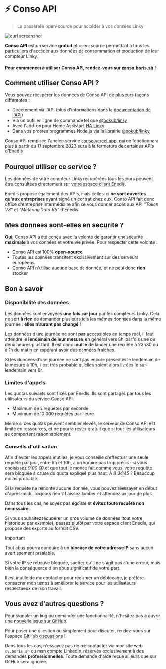 # ⚡ Conso API

> La passerelle open-source pour accéder à vos données Linky

![curl screenshot](https://github.com/bokub/conso-api/assets/17952318/b2b90e90-dce2-464e-a335-669821479388)

**Conso API** est un service **gratuit** et open-source permettant à tous les particuliers d'accéder aux données de consommation et production de leur compteur Linky.

#### Pour commencer à utiliser Conso API, rendez-vous sur [conso.boris.sh](https://conso.boris.sh) !

## Comment utiliser Conso API ?

Vous pouvez récupérer les données de Conso API de plusieurs façons différentes :

- Directement via l'API (plus d'informations dans la [documentation de l'API](https://conso.boris.sh/documentation))
- Via un outil en ligne de commande tel que [@bokub/linky](https://github.com/bokub/linky#readme)
- Avec l'add-on pour Home Assistant [HA Linky](https://github.com/bokub/ha-linky#readme)
- Dans vos propres programmes Node.js via la librairie [@bokub/linky](https://github.com/bokub/linky#readme)

Conso API remplace l'ancien service [conso.vercel.app](https://conso.vercel.app/), qui ne fonctionnera plus à partir du 17 septembre 2023 suite à la fermeture de certaines APIs d'Enedis

## Pourquoi utiliser ce service ?

Les données de votre compteur Linky récupérées tous les jours peuvent être consultées directement sur [votre espace client Enedis](https://mon-compte-client.enedis.fr/).

Enedis propose également des APIs, mais celles-ci **ne sont ouvertes qu'aux entreprises** ayant signé un contrat chez eux. Conso API fait donc office d'entreprise intermédiaire afin de vous donner accès aux API _"Token V3"_ et _"Metering Data V5"_ d'Enedis.

## Mes données sont-elles en sécurité ?

**Oui**, Conso API a été conçu avec la volonté de garantir une sécurité **maximale** à vos données et votre vie privée. Pour respecter cette volonté :

- Conso API est 100% [**open-source**](https://github.com/bokub/conso-api#readme)
- Toutes les données transitent exclusivement sur des serveurs européens
- Conso API n'utilise aucune base de donnée, et ne peut donc **rien** stocker

## Bon à savoir

### Disponibilité des données

Les données sont envoyées **une fois par jour** par les compteurs Linky. Cela ne sert **à rien** de demander plusieurs fois les mêmes données dans la même journée : **elles n’auront pas changé** !

Les données d’une journée ne sont **pas** accessibles en temps réel, il faut attendre le **lendemain de leur mesure**, en général vers 8h, parfois une ou deux heures plus tard. Il est donc **inutile** de lancer une requête à 23h30 ou à 1h du matin en espérant avoir des données fraîches.

Si les données d'une journée ne sont pas encore présentes le lendemain de la mesure à 10h, il est très probable qu’elles soient alors livrées le sur-lendemain vers 8h.

### Limites d'appels

Les quotas suivants sont fixés par Enedis. Ils sont partagés par tous les utilisateurs du service Conso API.

- Maximum de 5 requêtes par seconde
- Maximum de 10 000 requêtes par heure

Même si ces quotas peuvent sembler élevés, le serveur de Conso API est limité en ressources, et ne pourra rester gratuit que si tous les utilisateurs se comportent raisonnablement.

### Conseils d'utilisation

Afin d'éviter les appels inutiles, je vous conseille d'effectuer une seule requête par jour, entre 6h et 10h, à un horaire pas trop précis : si vous choisissez _9:00:00_ et que tout le monde fait comme vous, votre requête sera bloquée à cause du quota expliqué plus haut. À _8:34:45_ ? Beaucoup moins probable.

Si la requête ne remonte aucune donnée, vous pouvez réessayer en début d'après-midi. Toujours rien ? Laissez tomber et attendez un jour de plus.

Dans tous les cas, ne soyez pas égoïste et **évitez toute requête non nécessaire**.

Si vous souhaitez récupérer un gros volume de données (tout votre historique par exemple), passez plutôt par votre espace client Enedis, qui propose des exports au format CSV.

> [!IMPORTANT]  
> Tout abus pourra conduire à un **blocage de votre adresse IP** sans aucun avertissement préalable.
>
> Si votre IP se retrouve bloquée, sachez qu'il ne s'agit pas d'une erreur, mais bien la conséquence d'un abus significatif de votre part.
>
> Il est inutile de me contacter pour réclamer un déblocage, je préfère consacrer mon temps à améliorer le service pour les utilisateurs respectueux de mon travail.

## Vous avez d'autres questions ?

Pour signaler un bug ou demander une fonctionnalité, n'hésitez pas à ouvrir une [nouvelle issue sur GitHub](https://github.com/bokub/conso-api/issues).

Pour poser une question ou simplement pour discuter, rendez-vous sur l'espace [GitHub discussions](https://github.com/bokub/conso-api/discussions) !

Dans tous les cas, n'essayez pas de me contacter via mon site web `cv.boris.sh` ou mon compte LinkedIn, réservés exclusivement à des demandes **professionnelles**. Toute demande d'aide reçue ailleurs que sur GitHub sera ignorée.
